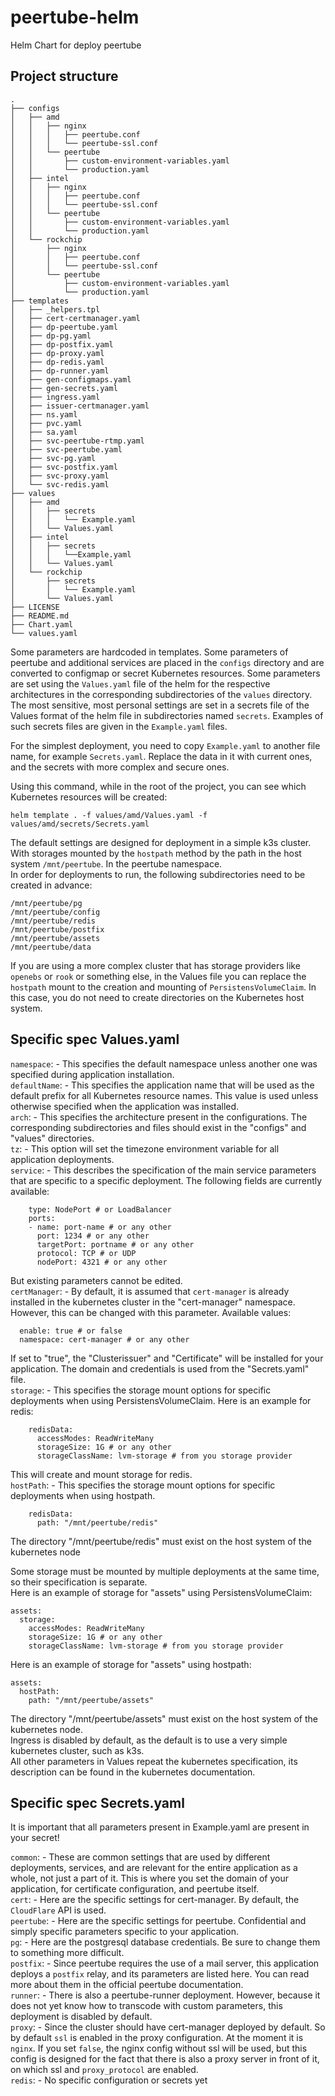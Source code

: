 # peertube-helm
Helm Chart for deploy peertube

## Project structure
```
.
├── configs
│   ├── amd
│   │   ├── nginx
│   │   │   ├── peertube.conf
│   │   │   └── peertube-ssl.conf
│   │   └── peertube
│   │       ├── custom-environment-variables.yaml
│   │       └── production.yaml
│   ├── intel
│   │   ├── nginx
│   │   │   ├── peertube.conf
│   │   │   └── peertube-ssl.conf
│   │   └── peertube
│   │       ├── custom-environment-variables.yaml
│   │       └── production.yaml
│   └── rockchip
│       ├── nginx
│       │   ├── peertube.conf
│       │   └── peertube-ssl.conf
│       └── peertube
│           ├── custom-environment-variables.yaml
│           └── production.yaml
├── templates
│   ├── _helpers.tpl
│   ├── cert-certmanager.yaml
│   ├── dp-peertube.yaml
│   ├── dp-pg.yaml
│   ├── dp-postfix.yaml
│   ├── dp-proxy.yaml
│   ├── dp-redis.yaml
│   ├── dp-runner.yaml
│   ├── gen-configmaps.yaml
│   ├── gen-secrets.yaml
│   ├── ingress.yaml
│   ├── issuer-certmanager.yaml
│   ├── ns.yaml
│   ├── pvc.yaml
│   ├── sa.yaml
│   ├── svc-peertube-rtmp.yaml
│   ├── svc-peertube.yaml
│   ├── svc-pg.yaml
│   ├── svc-postfix.yaml
│   ├── svc-proxy.yaml
│   └── svc-redis.yaml
├── values
│   ├── amd
│   │   ├── secrets
│   │   │   └── Example.yaml
│   │   └── Values.yaml
│   ├── intel
│   │   ├── secrets
│   │   │   └──Example.yaml
│   │   └── Values.yaml
│   └── rockchip
│       ├── secrets
│       │   └── Example.yaml
│       └── Values.yaml
├── LICENSE
├── README.md
├── Chart.yaml
└── values.yaml
```

Some parameters are hardcoded in templates. Some parameters of peertube and additional services are placed in the `configs` directory and are converted to configmap or secret Kubernetes resources. Some parameters are set using the `Values.yaml` ​​file of the helm for the respective architectures in the corresponding subdirectories of the `values` directory. The most sensitive, most personal settings are set in a secrets file of the Values format of the helm file in subdirectories named `secrets`. Examples of such secrets files are given in the `Example.yaml` files.

For the simplest deployment, you need to copy `Example.yaml` to another file name, for example `Secrets.yaml`. Replace the data in it with current ones, and the secrets with more complex and secure ones.

Using this command, while in the root of the project, you can see which Kubernetes resources will be created:
```
helm template . -f values/amd/Values.yaml -f values/amd/secrets/Secrets.yaml
```
The default settings are designed for deployment in a simple k3s cluster. With storages mounted by the `hostpath` method by the path in the host system `/mnt/peertube`. In the peertube namespace.\
In order for deployments to run, the following subdirectories need to be created in advance:
```
/mnt/peertube/pg
/mnt/peertube/config
/mnt/peertube/redis
/mnt/peertube/postfix
/mnt/peertube/assets
/mnt/peertube/data
```
If you are using a more complex cluster that has storage providers like `openebs` or `rook` or something else, in the Values ​​file you can replace the `hostpath` mount to the creation and mounting of `PersistensVolumeClaim`. In this case, you do not need to create directories on the Kubernetes host system.

## Specific spec Values.yaml
`namespace`: - This specifies the default namespace unless another one was specified during application installation.\
`defaultName`: - This specifies the application name that will be used as the default prefix for all Kubernetes resource names. This value is used unless otherwise specified when the application was installed.\
`arch`: - This specifies the architecture present in the configurations. The corresponding subdirectories and files should exist in the "configs" and "values" ​​directories.\
`tz`: - This option will set the timezone environment variable for all application deployments.\
`service`: - This describes the specification of the main service parameters that are specific to a specific deployment. The following fields are currently available:
```
    type: NodePort # or LoadBalancer
    ports:
    - name: port-name # or any other
      port: 1234 # or any other
      targetPort: portname # or any other
      protocol: TCP # or UDP
      nodePort: 4321 # or any other
```
But existing parameters cannot be edited.\
`certManager`: - By default, it is assumed that `cert-manager` is already installed in the kubernetes cluster in the "cert-manager" namespace. However, this can be changed with this parameter. Available values:
```
  enable: true # or false
  namespace: cert-manager # or any other
```
If set to "true", the "Clusterissuer" and "Certificate" will be installed for your application. The domain and credentials is used from the "Secrets.yaml" file.\
`storage`: - This specifies the storage mount options for specific deployments when using PersistensVolumeClaim. Here is an example for redis:
```
    redisData:
      accessModes: ReadWriteMany
      storageSize: 1G # or any other
      storageClassName: lvm-storage # from you storage provider
```
This will create and mount storage for redis.\
`hostPath`: - This specifies the storage mount options for specific deployments when using hostpath.
```
    redisData:
      path: "/mnt/peertube/redis"
```
The directory "/mnt/peertube/redis" must exist on the host system of the kubernetes node

Some storage must be mounted by multiple deployments at the same time, so their specification is separate.\
Here is an example of storage for "assets" using PersistensVolumeClaim:
```
assets:
  storage:
    accessModes: ReadWriteMany
    storageSize: 1G # or any other
    storageClassName: lvm-storage # from you storage provider
```
Here is an example of storage for "assets" using hostpath:
```
assets:
  hostPath:
    path: "/mnt/peertube/assets"
```
The directory "/mnt/peertube/assets" must exist on the host system of the kubernetes node.\
Ingress is disabled by default, as the default is to use a very simple kubernetes cluster, such as k3s.\
All other parameters in Values ​​repeat the kubernetes specification, its description can be found in the kubernetes documentation.

## Specific spec Secrets.yaml
It is important that all parameters present in Example.yaml are present in your secret!

`common`: - These are common settings that are used by different deployments, services, and are relevant for the entire application as a whole, not just a part of it. This is where you set the domain of your application, for certificate configuration, and peertube itself.\
`cert`: - Here are the specific settings for cert-manager. By default, the `CloudFlare` API is used.\
`peertube`: - Here are the specific settings for peertube. Confidential and simply specific parameters specific to your application.\
`pg`: - Here are the postgresql database credentials. Be sure to change them to something more difficult.\
`postfix`: - Since peertube requires the use of a mail server, this application deploys a `postfix` relay, and its parameters are listed here. You can read more about them in the official peertube documentation.\
`runner`: - There is also a peertube-runner deployment. However, because it does not yet know how to transcode with custom parameters, this deployment is disabled by default.\
`proxy`: - Since the cluster should have cert-manager deployed by default. So by default `ssl` is enabled in the proxy configuration. At the moment it is `nginx`. If you set `false`, the nginx config without ssl will be used, but this config is designed for the fact that there is also a proxy server in front of it, on which ssl and `proxy_protocol` are enabled.\
`redis`: - No specific configuration or secrets yet
